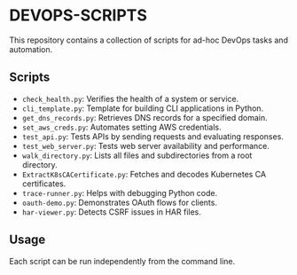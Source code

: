 # DEVOPS-SCRIPTS

This repository contains a collection of scripts for ad-hoc DevOps tasks and automation.

## Scripts

- `check_health.py`: Verifies the health of a system or service.
- `cli_template.py`: Template for building CLI applications in Python.
- `get_dns_records.py`: Retrieves DNS records for a specified domain.
- `set_aws_creds.py`: Automates setting AWS credentials.
- `test_api.py`: Tests APIs by sending requests and evaluating responses.
- `test_web_server.py`: Tests web server availability and performance.
- `walk_directory.py`: Lists all files and subdirectories from a root directory.
- `ExtractK8sCACertificate.py`: Fetches and decodes Kubernetes CA certificates.
- `trace-runner.py`: Helps with debugging Python code.
- `oauth-demo.py`: Demonstrates OAuth flows for clients.
- `har-viewer.py`: Detects CSRF issues in HAR files.

## Usage

Each script can be run independently from the command line.
